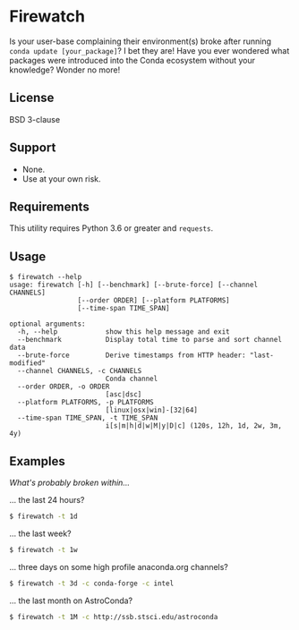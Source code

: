 # Firewatch

Is your user-base complaining their environment(s) broke after running `conda update [your_package]`? I bet they are! Have you ever wondered what packages were introduced into the Conda ecosystem without your knowledge? Wonder no more!

## License

BSD 3-clause

## Support

- None.
- Use at your own risk.

## Requirements

This utility requires Python 3.6 or greater and `requests`.

## Usage

```
$ firewatch --help
usage: firewatch [-h] [--benchmark] [--brute-force] [--channel CHANNELS]
                 [--order ORDER] [--platform PLATFORMS]
                 [--time-span TIME_SPAN]

optional arguments:
  -h, --help            show this help message and exit
  --benchmark           Display total time to parse and sort channel data
  --brute-force         Derive timestamps from HTTP header: "last-modified"
  --channel CHANNELS, -c CHANNELS
                        Conda channel
  --order ORDER, -o ORDER
                        [asc|dsc]
  --platform PLATFORMS, -p PLATFORMS
                        [linux|osx|win]-[32|64]
  --time-span TIME_SPAN, -t TIME_SPAN
                        i[s|m|h|d|w|M|y|D|c] (120s, 12h, 1d, 2w, 3m, 4y)
```


## Examples

_What's probably broken within..._

... the last 24 hours?

```bash
$ firewatch -t 1d
```

... the last week?

```bash
$ firewatch -t 1w
```

... three days on some high profile anaconda.org channels?

```bash
$ firewatch -t 3d -c conda-forge -c intel
```

... the last month on AstroConda?

```bash
$ firewatch -t 1M -c http://ssb.stsci.edu/astroconda
```


